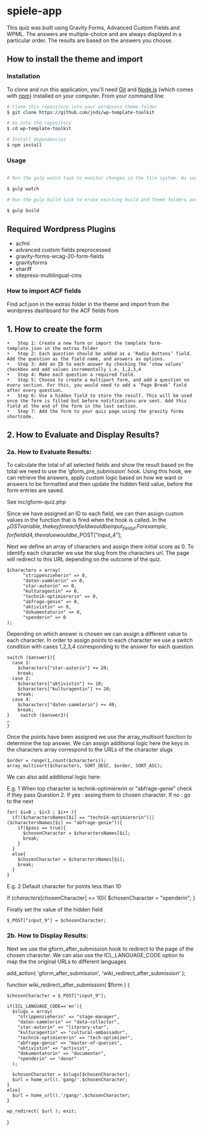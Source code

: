 # spiele-app

This quiz was built using Gravity Forms, Advanced Custom Fields and WPML. The answers are multiple-choice and are always displayed in a particular order. The results are based on the answers you choose.

## How to install the theme and import

### Installation

To clone and run this application, you'll need [Git](https://git-scm.com) and [Node.js](https://nodejs.org/en/download/) (which comes with [npm](http://npmjs.com)) installed on your computer. From your command line:

```bash
# Clone this repository into your wordpress theme folder
$ git clone https://github.com/jnds/wp-template-toolkit

# Go into the repository
$ cd wp-template-toolkit

# Install dependencies
$ npm install
```


### Usage

```bash

# Run the gulp watch task to monitor changes in the file system. As soon as you save a file, it is preprocessed as needed and the browser is refreshed

$ gulp watch

# Run the gulp build task to erase existing build and theme folders and compile the latest version

$ gulp build

```
## Required Wordpress Plugins
- acfml
- advanced custom fields preprocessed
- gravity-forms-wcag-20-form-fields
- gravityforms
- shariff
- sitepress-multilingual-cms

### How to import ACF fields
Find acf.json in the extras folder in the theme and import from the wordpress dashboard for the ACF fields from

## 1. How to create the form

	•	Step 1: Create a new form or import the template form-template.json in the extras folder
	•	Step 2: Each question should be added as a ‘Radio Buttons’ field. Add the question as the field name, and answers as options.
	•	Step 3: Add an ID to each answer by checking the ‘show values’ checkbox and add values incrementally i.e. 1,2,3,4
	•	Step 4: Make each question a required field.
	•	Step 5: Choose to create a multipart form, and add a question on every section. For this, you would need to add a ‘Page Break’ field after every question.
	•	Step 6: Use a hidden field to store the result. This will be used once the form is filled but before notifications are sent. Add this field at the end of the form in the last section.
	•	Step 7: Add the form to your quiz page using the gravity forms shortcode.

## 2. How to Evaluate and Display Results?

### 2a. How to Evaluate Results:

To calculate the total of all selected fields and show the result based on the total we need to use the ‘gform_pre_submission’ hook. Using this hook, we can retrieve the answers, apply custom logic based on how we want or answers to be formatted and then update the hidden field value, before the form entries are saved.

See inc/gform-quiz.php

Since we have assigned an ID to each field, we can then assign custom values in the function that is fired when the hook is called. In the $_POST variable, the key for each field would be input_{field_id}. For example, for field id 4, the value would be $_POST[“input_4”];

Next we define an array of characters and assign there initial score as 0. To identify each character we use the slug from the characters url. The page will redirect to this URL depending on the outcome of the quiz.

    $characters = array(
          "strippenzieherin" => 0,
          "daten-sammlerin" => 0,
          "star-autorin" => 0,
          "kulturagentin" => 0,
          "technik-optimiererin" => 0,
          "abfrage-genie" => 0,
          "aktivistin" => 0,
          "dokumentatorin" => 0,
          "spenderin" => 0
    );

Depending on which answer is chosen we can assign a different value to each character. In order to assign points to each character we use a switch condition with cases 1,2,3,4 corresponding to the answer for each question.

    switch ($answer1){
      case 1:
        $characters["star-autorin"] += 20;
        break;
      case 2:
        $characters["aktivistin"] += 10;
        $characters["kulturagentin"] += 20;
        break;
      case 4:
        $characters["daten-sammlerin"] += 40;
        break;
    }    switch ($answer2){
	…
    }

Once the points have been assigned we use the array_multisort function to determine the top answer. We can assign additional logic here
the keys in the characters array correspond to the URLs of the character slugs

    $order = range(1,count($characters));
    array_multisort($characters, SORT_DESC, $order, SORT_ASC);

We can also add additional logic here:

E.g. 1 When top character is technik-optimiererin or "abfrage-genie" check if they pass Question 2. If yes : assing them to chosen character, If no : go to the next

    for( $i=0 ; $i<3 ; $i++ ){
      if(($charactersNames[$i] == "technik-optimiererin")||($charactersNames[$i] == "abfrage-genie")){
        if($pass == true){
          $chosenCharacter = $charactersNames[$i];
          break;
        }
      }
      else{
        $chosenCharacter = $charactersNames[$i];
        break;
      }
    }

E.g. 2 Default character for points less than 10

   if ($characters[$chosenCharacter] <= 10){
      $chosenCharacter = "spenderin";
   }


Finally set the value of the hidden field

    $_POST["input_9"] = $chosenCharacter;


### 2b. How to Display Results:

Next we use the gform_after_submission hook to redirect to the page of the chosen character. We can also use the ICL_LANGUAGE_CODE option to map the the original URLs to different languages

  add_action( 'gform_after_submission', 'wiki_redirect_after_submission' );

  function wiki_redirect_after_submission( $form ) {

    $chosenCharacter = $_POST["input_9"];

    if(ICL_LANGUAGE_CODE=='en'){
      $slugs = array(
        "strippenzieherin" => "stage-manager",
        "daten-sammlerin" => "data-collector",
        "star-autorin" => "literary-star",
        "kulturagentin" => "cultural-ambassador",
        "technik-optimiererin" => "tech-optimizer",
        "abfrage-genie" => "master-of-queries",
        "aktivistin" => "activist",
        "dokumentatorin" => "documenter",
        "spenderin" => "donor"
      );

      $chosenCharacter = $slugs[$chosenCharacter];
      $url = home_url().'gang/'.$chosenCharacter;
    }
    else{
      $url = home_url().'/gang/'.$chosenCharacter;
    }

    wp_redirect( $url ); exit;
  }
